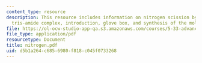 ```yaml
---
content_type: resource
description: This resource includes information on nitrogen scission by a molybdenum(III)
  tris-amide complex, introduction, glove box, and synthesis of the molybdenum precursor.
file: https://ol-ocw-studio-app-qa.s3.amazonaws.com/courses/5-33-advanced-chemical-experimentation-and-instrumentation-fall-2007/d5b1a264c6856980f818c045f0733268_nitrogen.pdf
file_type: application/pdf
resourcetype: Document
title: nitrogen.pdf
uid: d5b1a264-c685-6980-f818-c045f0733268
---
```

